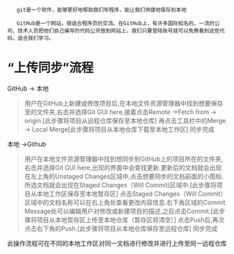        git是一个软件，能够更好地帮助我们写程序，能让我们快捷地保存到本地

       GitHub是一个网站，很适合程序员的交流。在GitHub上，有许多国际知名的、一流的公司、技术人员把他们自己编写的代码公开放到网站上，我们只要登陆账号就可以免费看到这些代码，适合我们学习。
       
      
# “上传同步”流程
GitHub -> 本地
        
> 用户在GitHub上新建或修改项目后,在本地文件资源管理器中找到想要保存至的文件夹,右击并选择Git GUI here,接着点击Remote ->Fetch from -> origin.[此步骤将项目从远程仓库保存至本地仓库]
> 再点击工具栏中的Merge -> Local Merge[此步骤将项目从本地仓库下载至本地工作区]
> 同步完成

本地 ->Github

> 用户在本地文件资源管理器中找到想同步到GitHub上的项目所在的文件夹,右击并选择Git GUI here,出现的界面中会查找更新.更新后的文档就会出现在左上角的Unstaged Changes区域中,点击想要同步的文档前面的小图标.所选文档就会出现在Staged Changes（Will Commit)区域中.[此步骤将项目从本地工作区保存至本地暂存区]
> 点击Staged Changes（Will Commit）区域中的文档名称可以在右上角处查看更改内容信息.右下角区域的Commit Message处可以编辑用户对修改或新建项目的描述,之后点击Commit.[此步骤将项目从本地暂存区上传至本地仓库（暂存区将清空）]
> 点击Push后,再次点击右下角的Push.[此步骤将项目从本地仓库保存至远程仓库]
> 同步完成

此操作流程可在不同的本地工作区对同一文档进行修改并进行上传至同一远程仓库
